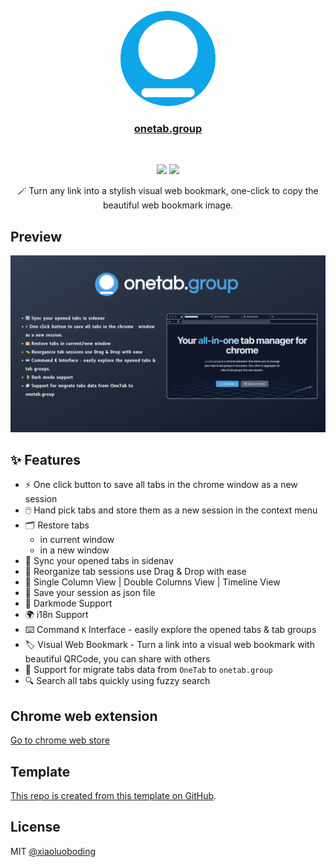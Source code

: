 <p align="center">
  <a href="https://github.com/one-tab-group/onetab.group">
    <img src="/public/logo.svg" width="152">
  </a>
  <h3 align="center">
    <a href="https://github.com/one-tab-group/onetab.group">
      onetab.group
    </a>
  </h3>
  <br>
  <p align="center">
    <a href="https://onetab.group"><img src="https://img.shields.io/website?color=%230ea5e9&down_color=%230ea5e9&down_message=app&label=Bookmark.style&style=for-the-badge&up_color=%230ea5e9&up_message=app&url=https%3A%2F%2Fwww.onetab.group%2F"></a>
    <a href="https://chrome.google.com/webstore/detail/one-tab-group/lajbajamkpmkmldodfbljkjihppdclbm"><img src="https://img.shields.io/chrome-web-store/v/lajbajamkpmkmldodfbljkjihppdclbm?color=%234285F4&logo=googlechrome&logoColor=%234285F4&style=for-the-badge"></a>
  </p>
  <p align="center">
    🪄 Turn any link into a stylish visual web bookmark, one-click to copy the beautiful web bookmark image.
  </p>
</p>

## Preview

![](/public/preview.jpg)

## ✨ Features

- ⚡️ One click button to save all tabs in the chrome window as a new session
- 🖱️ Hand pick tabs and store them as a new session in the context menu
- 🗂️ Restore tabs
  - in current window
  - in a new window
- 🔄 Sync your opened tabs in sidenav
- 🤏 Reorganize tab sessions use Drag & Drop with ease
- 🔲 Single Column View | Double Columns View | Timeline View
- 📑 Save your session as json file
- 🌛 Darkmode Support
- 🌍 i18n Support
- ⌨️ Command `K` Interface - easily explore the opened tabs & tab groups
- 🏷️ Visual Web Bookmark - Turn a link into a visual web bookmark with beautiful QRCode, you can share with others
- 🔖 Support for migrate tabs data from `OneTab` to `onetab.group`
- 🔍 Search all tabs quickly using fuzzy search

## Chrome web extension

[Go to chrome web store](https://chrome.google.com/webstore/detail/one-tab-group/lajbajamkpmkmldodfbljkjihppdclbm)

## Template

[This repo is created from this template on GitHub](https://github.com/xiaoluoboding/nuxt3-starter/generate).

## License

MIT [@xiaoluoboding](https://github.com/xiaoluoboding)
